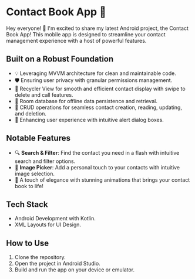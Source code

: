 # Contact Book App 📱

Hey everyone! 👋 I'm excited to share my latest Android project, the Contact Book App! This mobile app is designed to streamline your contact management experience with a host of powerful features.

## Built on a Robust Foundation

- 💡 Leveraging MVVM architecture for clean and maintainable code.
- 🛡️ Ensuring user privacy with granular permissions management.
- 🔁 Recycler View for smooth and efficient contact display with swipe to delete and call features.
- 📂 Room database for offline data persistence and retrieval.
- 💽 CRUD operations for seamless contact creation, reading, updating, and deletion.
- 💬 Enhancing user experience with intuitive alert dialog boxes.

## Notable Features

- 🔍 **Search & Filter**: Find the contact you need in a flash with intuitive search and filter options.
- 📸 **Image Picker**: Add a personal touch to your contacts with intuitive image selection.
- 🎨 A touch of elegance with stunning animations that brings your contact book to life!

## Tech Stack

- Android Development with Kotlin.
- XML Layouts for UI Design.

## How to Use

1. Clone the repository.
2. Open the project in Android Studio.
3. Build and run the app on your device or emulator.


